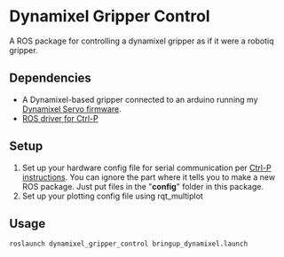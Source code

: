# Dynamixel Gripper Control
A ROS package for controlling a dynamixel gripper as if it were a robotiq gripper.

## Dependencies
-  A Dynamixel-based gripper connected to an arduino running my [Dynamixel Servo firmware](https://github.com/cbteeple/dynamixel_servo).
- [ROS driver for Ctrl-P](https://github.com/cbteeple/pressure_control_cbt)

## Setup
1. Set up your hardware config file for serial communication per [Ctrl-P instructions](https://ctrl-p.cbteeple.com/latest/ros-driver/setup). You can ignore the part where it tells you to make a new ROS package. Just put files in the "**config**" folder in this package.
2. Set up your plotting config file using rqt_multiplot


## Usage
```bash
roslaunch dynamixel_gripper_control bringup_dynamixel.launch
```

